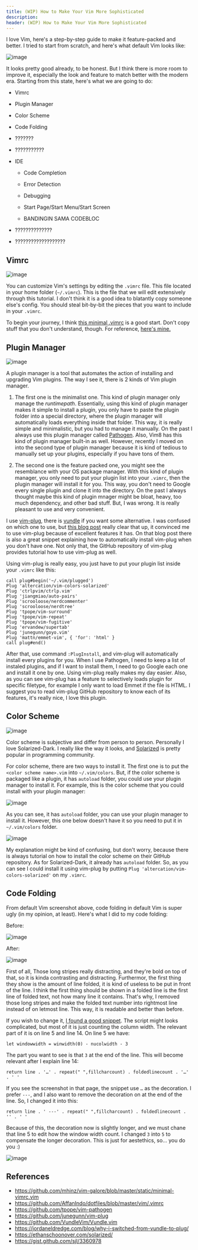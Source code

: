```yaml
---
title: (WIP) How to Make Your Vim More Sophisticated
description:
header: (WIP) How to Make Your Vim More Sophisticated
---
```


I love Vim, here's a step-by-step guide to make it feature-packed and better. I tried to start from scratch, and here's what default Vim looks like:

![image](/img/how-to-make-your-vim-more-sophisticated/default.png "Default")

It looks pretty good already, to be honest. But I think there is more room to improve it, especially the look and feature to match better with the modern era. Starting from this state, here's what we are going to do:

* Vimrc
* Plugin Manager
* Color Scheme
* Code Folding
* ???????
* ???????????
* IDE <!-- https://dev.to/bezirganyan/who-said-that-vim-cannot-compete-with-ides-51k4 -->
    * Code Completion
    * Error Detection
    * Debugging

    * Start Page/Start Menu/Start Screen
    * BANDINGIN SAMA CODEBLOC

* ??????????????
* ???????????????????

## Vimrc

![image](/img/how-to-make-your-vim-more-sophisticated/vimrc.png "Vimrc")

You can customize Vim's settings by editing the `.vimrc` file. This file located in your home folder (`~/.vimrc`). This is the file that we will edit extensively through this tutorial. I don't think it is a good idea to blatantly copy someone else's config. You should steal bit-by-bit the pieces that you want to include in your `.vimrc`.

To begin your journey, I think [this minimal .vimrc](https://github.com/mhinz/vim-galore/blob/master/static/minimal-vimrc.vim) is a good start. Don't copy stuff that you don't understand, though. For reference, [here's mine.](https://github.com/AffanIndo/dotfiles/blob/master/vim/.vimrc)

## Plugin Manager

![image](/img/how-to-make-your-vim-more-sophisticated/vim-plug.png "Plugin Manager")

A plugin manager is a tool that automates the action of installing and upgrading Vim plugins. The way I see it, there is 2 kinds of Vim plugin manager.

1. The first one is the minimalist one. This kind of plugin manager only manage the *runtimepath*. Essentially, using this kind of plugin manager makes it simple to install a plugin, you only have to paste the plugin folder into a special directory, where the plugin manager will automatically loads everything inside that folder. This way, it is really simple and minimalistic, but you had to manage it manually. On the past I always use this plugin manager called [Pathogen](https://github.com/tpope/vim-pathogen). Also, Vim8 has this kind of plugin manager built-in as well. However, recently I moved on into the second type of plugin manager because it is kind of tedious to manually set up your plugins, especially if you have tons of them.

2. The second one is the feature packed one, you might see the resemblance with your OS package manager. With this kind of plugin manager, you only need to put your plugin list into your `.vimrc`, then the plugin manager will install it for you. This way, you don't need to Google every single plugin and clone it into the directory. On the past I always thought maybe this kind of plugin mnager might be bloat, heavy, too much dependency, and other bad stuff. But, I was wrong. It is really pleasant to use and very convenient.

I use [vim-plug](https://github.com/junegunn/vim-plug), there is [vundle](https://github.com/VundleVim/Vundle.vim) if you want some alternative. I was confused on which one to use, but [this blog post](https://jordaneldredge.com/blog/why-i-switched-from-vundle-to-plug/) really clear that up, it convinced me to use vim-plug because of excellent features it has. On that blog post there is also a great snippet explaining how to automatically install vim-plug when you don't have one. Not only that, the GitHub repository of vim-plug provides tutorial how to use vim-plug as well.

Using vim-plug is really easy, you just have to put your plugin list inside your `.vimrc` like this:

```
call plug#begin('~/.vim/plugged')
Plug 'altercation/vim-colors-solarized'
Plug 'ctrlpvim/ctrlp.vim'
Plug 'jiangmiao/auto-pairs'
Plug 'scrooloose/nerdcommenter'
Plug 'scrooloose/nerdtree'
Plug 'tpope/vim-surround'
Plug 'tpope/vim-repeat'
Plug 'tpope/vim-fugitive'
Plug 'ervandew/supertab'
Plug 'junegunn/goyo.vim'
Plug 'mattn/emmet-vim', { 'for': 'html' }
call plug#end()
```

After that, use command `:PlugInstall`, and vim-plug will automatically install every plugins for you. When I use Pathogen, I need to keep a list of instaled plugins, and if I want to install them, I need to go Google each one and install it one by one. Using vim-plug really makes my day easier. Also, as you can see vim-plug has a feature to selectively loads plugin for specific filetype, for example I only want to load Emmet if the file is HTML. I suggest you to read vim-plug GitHub repository to know each of its features, it's really nice, I love this plugin.

## Color Scheme

![image](/img/how-to-make-your-vim-more-sophisticated/colorful.png "Color Scheme")

Color scheme is subjective and differ from person to person. Personally I love Solarized-Dark. I really like the way it looks, and [Solarized](https://ethanschoonover.com/solarized/) is pretty popular in programming community.

For color scheme, there are two ways to install it. The first one is to put the `<color scheme name>.vim` into `~/.vim/colors`. But, if the color scheme is packaged like a plugin, it has `autoload` folder, you could use your plugin manager to install it. For example, this is the color scheme that you could install with your plugin manager:

![image](/img/how-to-make-your-vim-more-sophisticated/color-1.png "Color Scheme")

As you can see, it has `autoload` folder, you can use your plugin manager to install it. However, this one below doesn't have it so you need to put it in `~/.vim/colors` folder.

![image](/img/how-to-make-your-vim-more-sophisticated/color-2.png "Color Scheme")

My explanation might be kind of confusing, but don't worry, because there is always tutorial on how to install the color scheme on their GitHub repository. As for Solarized-Dark, it already has `autoload` folder. So, as you can see I could install it using vim-plug by putting `Plug 'altercation/vim-colors-solarized'` on my `.vimrc`.

## Code Folding

From default Vim screenshot above, code folding in default Vim is super ugly (in my opinion, at least). Here's what I did to my code folding:

Before:

![image](/img/how-to-make-your-vim-more-sophisticated/code-folding-before.png "Code Folding")

After:

![image](/img/how-to-make-your-vim-more-sophisticated/code-folding-after.png "Code Folding")

First of all, Those long stripes really distracting, and they're bold on top of that, so it is kinda contrasting and distracting. Furthermor, the first thing they show is the amount of line folded, it is kind of useless to be put in front of the line. I think the first thing should be shown in a folded line is the first line of folded text, not how many line it contains. That's why,  I removed those long stripes and make the folded text number into rightmost line instead of on letmost line. This way, it is readable and better than before.

If you wish to change it, [I found a good snippet](https://gist.github.com/sjl/3360978). The script might looks complicated, but most of it is just counting the column width. The relevant part of it is on line 5 and line 14. On line 5 we have:

`let windowwidth = winwidth(0) - nucolwidth - 3`

The part you want to see is that `3` at the end of the line. This will become relevant after I explain line 14:

`return line . '…' . repeat(" ",fillcharcount) . foldedlinecount . '…' . ' '`

If you see the screenshot in that page, the snippet use `…` as the decoration. I prefer `---`, and I also want to remove the decoration on at the end of the line. So, I changed it into this:

`return line . ' ---' . repeat(" ",fillcharcount) . foldedlinecount . '' . ' '`

Because of this, the decoration now is slightly longer, and we must chane that line 5 to edit how the window width count. I changed `3` into `5` to compensate the longer decoration. This is just for aestethics, so... you do you :)

![image](/img/how-to-make-your-vim-more-sophisticated/code-folding-use.png "Code Folding")

## References
* https://github.com/mhinz/vim-galore/blob/master/static/minimal-vimrc.vim
* https://github.com/AffanIndo/dotfiles/blob/master/vim/.vimrc
* https://github.com/tpope/vim-pathogen
* https://github.com/junegunn/vim-plug
* https://github.com/VundleVim/Vundle.vim
* https://jordaneldredge.com/blog/why-i-switched-from-vundle-to-plug/
* https://ethanschoonover.com/solarized/
* https://gist.github.com/sjl/3360978

